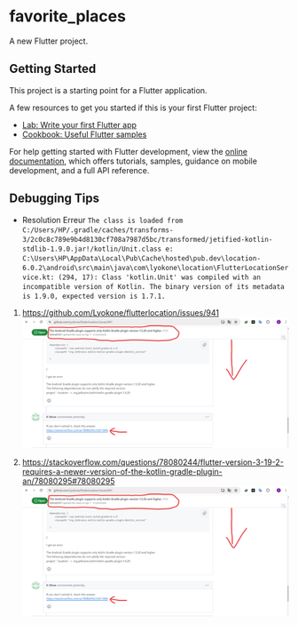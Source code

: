 # favorite_places

A new Flutter project.

## Getting Started

This project is a starting point for a Flutter application.

A few resources to get you started if this is your first Flutter project:

- [Lab: Write your first Flutter app](https://docs.flutter.dev/get-started/codelab)
- [Cookbook: Useful Flutter samples](https://docs.flutter.dev/cookbook)

For help getting started with Flutter development, view the
[online documentation](https://docs.flutter.dev/), which offers tutorials,
samples, guidance on mobile development, and a full API reference.

## Debugging Tips

- Resolution Erreur `The class is loaded from C:/Users/HP/.gradle/caches/transforms-3/2c0c8c789e9b4d8130cf708a7987d5bc/transformed/jetified-kotlin-stdlib-1.9.0.jar!/kotlin/Unit.class
e: C:\Users\HP\AppData\Local\Pub\Cache\hosted\pub.dev\location-6.0.2\android\src\main\java\com\lyokone\location\FlutterLocationService.kt: (294, 17): Class 'kotlin.Unit' was compiled with an incompatible version of Kotlin. The binary version of its metadata is 1.9.0, expected version is 1.7.1.`

1. https://github.com/Lyokone/flutterlocation/issues/941
   ![](/readme_img/Capture_d_ecran_2024-07-10_etape_1.png)

2. https://stackoverflow.com/questions/78080244/flutter-version-3-19-2-requires-a-newer-version-of-the-kotlin-gradle-plugin-an/78080295#78080295
   ![](/readme_img/Capture_d_ecran_2024-07-10_etape_1.png)
